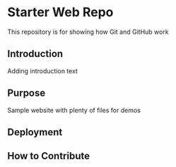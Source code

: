# Starter Web Repo

This repository is for showing how Git and GitHub work

## Introduction

Adding introduction text

## Purpose

Sample website with plenty of files for demos

## Deployment

## How to Contribute
